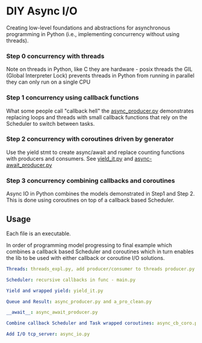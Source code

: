 # DIY Async I/O

Creating low-level foundations and abstractions for asynchronous programming in Python (i.e., implementing concurrency without using threads).

### Step 0 concurrency with threads
Note on threads in Python, like C they are hardware - posix threads the GIL (Global Interpreter Lock) prevents threads in Python from running in parallel they can only run on a single CPU

### Step 1 concurrency using callback functions
What some people call "callback hell" the [async_producer.py](https://github.com/doc-jones/DIY_async/blob/main/async_producer.py) demonstrates replacing loops and threads with small callback functions that rely on the Scheduler to switch between tasks.

### Step 2 concurrency with coroutines driven by generator
Use the yield stmt to create async/await and replace counting functions with producers and consumers.
See [yield_it.py](https://github.com/doc-jones/DIY_async/blob/main/yield_it.py) and [async-await_producer.py](https://github.com/doc-jones/DIY_async/blob/main/async-await_producer.py)

### Step 3 concurrency combining callbacks and coroutines
Async IO in Python combines the models demonstrated in Step1 and Step 2. This is done using coroutines on top of a callback based Scheduler.


## Usage
Each file is an executable.

In order of programming model progressing to final example which combines a callback based Scheduler and coroutines which in turn enables the lib to be used with either callback or coroutine I/O solutions.

```yaml
Threads: threads_expl.py, add producer/consumer to threads producer.py

Scheduler: recursive callbacks in func - main.py

Yield and wrapped yield: yield_it.py

Queue and Result: async_producer.py and a_pro_clean.py

__await__: async_await_producer.py

Combine callback Scheduler and Task wrapped coroutines: async_cb_coro.py

Add I/O tcp_server: async_io.py
```
